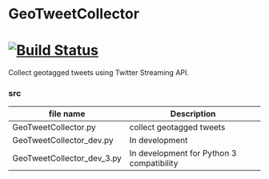 # GeoTweetCollector
[![Build Status](https://travis-ci.org/koitaroh/GeoTweetCollector.svg?branch=master)](https://travis-ci.org/koitaroh/GeoTweetCollector)
=========

Collect geotagged tweets using Twitter Streaming API.

### src

| file name     | Description                    |
| ------------- | ------------------------------ |
| GeoTweetCollector.py | collect geotagged tweets |
| GeoTweetCollector_dev.py | In development |
| GeoTweetCollector_dev_3.py | In development for Python 3 compatibility |
